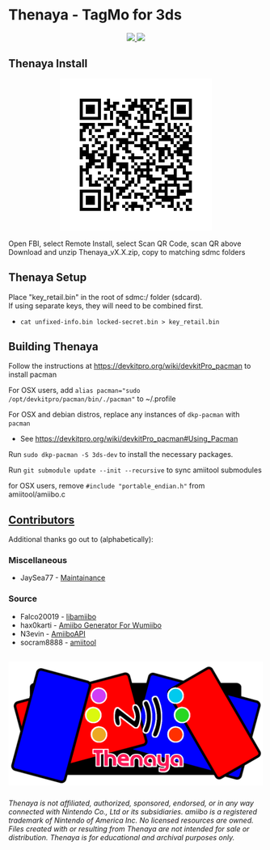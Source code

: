 # Thenaya - TagMo for 3ds

<p align="center">
  <a href="https://discord.gg/uc2YheD4CK" target="_blank">
    <img src="https://img.shields.io/discord/1109571129242296320.svg?label=&logo=discord&logoColor=ffffff&color=7289DA&labelColor=6A5ACD">
  </a>
  <a href="https://github.com/HiddenRamblings/Thenaya/actions/workflows/pacman.yml" target="_blank">
    <img src="https://github.com/HiddenRamblings/Thenaya/actions/workflows/pacman.yml/badge.svg">
  </a>
</p>

## Thenaya Install

<p align="center">
<img alt='Thenaya QR Code' src='https://github.com/HiddenRamblings/Thenaya/blob/master/assets/Thenaya_CIAQR.png?raw=true'/></a>
</p>
Open FBI, select Remote Install, select Scan QR Code, scan QR above
<br>Download and unzip Thenaya_vX.X.zip, copy to matching sdmc folders

## Thenaya Setup

Place "key_retail.bin" in the root of sdmc:/ folder (sdcard).  
If using separate keys, they will need to be combined first.  
 - `cat unfixed-info.bin locked-secret.bin > key_retail.bin`

## Building Thenaya

Follow the instructions at https://devkitpro.org/wiki/devkitPro_pacman to install pacman

For OSX users, add `alias pacman="sudo /opt/devkitpro/pacman/bin/./pacman"` to ~/.profile

For OSX and debian distros, replace any instances of `dkp-pacman` with `pacman`
   - See https://devkitpro.org/wiki/devkitPro_pacman#Using_Pacman

Run `sudo dkp-pacman -S 3ds-dev` to install the necessary packages.

Run `git submodule update --init --recursive` to sync amiitool submodules

for OSX users, remove `#include "portable_endian.h"` from amiitool/amiibo.c

## [Contributors](https://github.com/HiddenRamblings/Thenaya/graphs/contributors)

Additional thanks go out to (alphabetically):

### Miscellaneous
* JaySea77 - [Maintainance](https://github.com/JaySea77/Thenaya)

### Source
* Falco20019 - [libamiibo](https://github.com/Falco20019/libamiibo)
* hax0karti - [Amiibo Generator For Wumiibo](https://github.com/hax0kartik/amiibo-generator)
* N3evin - [AmiiboAPI](https://github.com/N3evin/AmiiboAPI)
* socram8888 - [amiitool](https://github.com/socram8888/amiitool)

##
![Thenaya Logo](assets/thenaya_feature.png)
###
*Thenaya is not affiliated, authorized, sponsored, endorsed, or in any way connected with Nintendo Co., Ltd or its subsidiaries. amiibo is a registered trademark of Nintendo of America Inc. No licensed resources are owned. Files created with or resulting from Thenaya are not intended for sale or distribution. Thenaya is for educational and archival purposes only.*